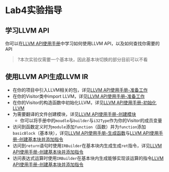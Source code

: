 # Lab4实验指导

## 学习LLVM API

你可以在[LLVM API使用手册](llvm-doc.md)中学习如何使用LLVM API，以及如何查找你需要的API

>?本次实验仅需要一个基本块，因此基本块切换的部分目前可以不看


## 使用LLVM API生成LLVM IR
- 在你的项目中引入LLVM相关的包，详见[LLVM API使用手册-准备工作](llvm-doc.md#准备工作)
- 在你的Visitor类中import LLVM，详见[LLVM API使用手册-准备工作](llvm-doc.md#准备工作)
- 在你的Visitor的构造函数中初始化LLVM，详见[LLVM API使用手册-初始化LLVM](llvm-doc.md#初始化LLVM)
- 为需要翻译的文件创建模块，详见[LLVM API使用手册-创建模块](llvm-doc.md#创建模块)
    - 你可以将手册中的`moudle`与`builder`与`i32Type`作为你的Visitor的成员变量
- 访问到函数定义时为`module`添加`function`（函数）并为`function`添加`basicBlock`（基本块），详见[LLVM API使用手册-生成函数](llvm-doc.md#生成函数)与[LLVM API使用手册-创建基本块并添加指令](llvm-doc.md#创建基本块并添加指令)
- 访问到`return`语句时使用`IRBuilder`在基本块内生成生成`ret`指令，详见[LLVM API使用手册-创建基本块并添加指令](llvm-doc.md#创建基本块并添加指令)
- 访问表达式运算时使用`IRBuilder`在基本块内生成能够实现该运算的指令[LLVM API使用手册-创建基本块并添加指令](llvm-doc.md#创建基本块并添加指令)
